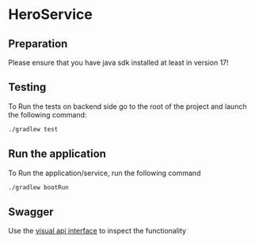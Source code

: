 # HeroService

## Preparation

Please ensure that you have java sdk installed at least in version 17!

## Testing

To Run the tests on backend side go to the root of the project and launch the following command:

```bash
./gradlew test
```

## Run the application

To Run the application/service, run the following command

```bash
./gradlew bootRun
```

## Swagger

Use the [visual api interface](http://localhost:8080/.infrastructure/swagger-ui/index.html) to inspect the functionality